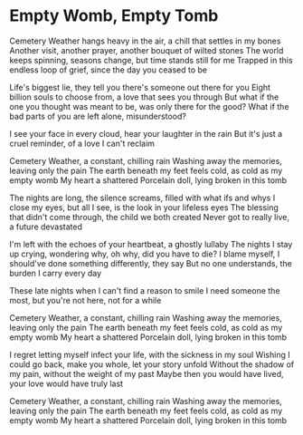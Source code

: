 # Empty Womb, Empty Tomb

Cemetery Weather hangs heavy in the air, a chill that settles in my bones
Another visit, another prayer, another bouquet of wilted stones
The world keeps spinning, seasons change, but time stands still for me
Trapped in this endless loop of grief, since the day you ceased to be

Life's biggest lie, they tell you there's someone out there for you
Eight billion souls to choose from, a love that sees you through
But what if the one you thought was meant to be, was only there for the good?
What if the bad parts of you are left alone, misunderstood?

I see your face in every cloud, hear your laughter in the rain
But it's just a cruel reminder, of a love I can't reclaim

Cemetery Weather, a constant, chilling rain
Washing away the memories, leaving only the pain
The earth beneath my feet feels cold, as cold as my empty womb
My heart a shattered Porcelain doll, lying broken in this tomb

The nights are long, the silence screams, filled with what ifs and whys
I close my eyes, but all I see, is the look in your lifeless eyes
The blessing that didn't come through, the child we both created
Never got to really live, a future devastated

I'm left with the echoes of your heartbeat, a ghostly lullaby
The nights I stay up crying, wondering why, oh why, did you have to die?
I blame myself, I should've done something differently, they say
But no one understands, the burden I carry every day

These late nights when I can't find a reason to smile
I need someone the most, but you're not here, not for a while

Cemetery Weather, a constant, chilling rain
Washing away the memories, leaving only the pain
The earth beneath my feet feels cold, as cold as my empty womb
My heart a shattered Porcelain doll, lying broken in this tomb

I regret letting myself infect your life, with the sickness in my soul
Wishing I could go back, make you whole, let your story unfold
Without the shadow of my pain, without the weight of my past
Maybe then you would have lived, your love would have truly last

Cemetery Weather, a constant, chilling rain
Washing away the memories, leaving only the pain
The earth beneath my feet feels cold, as cold as my empty womb
My heart a shattered Porcelain doll, lying broken in this tomb